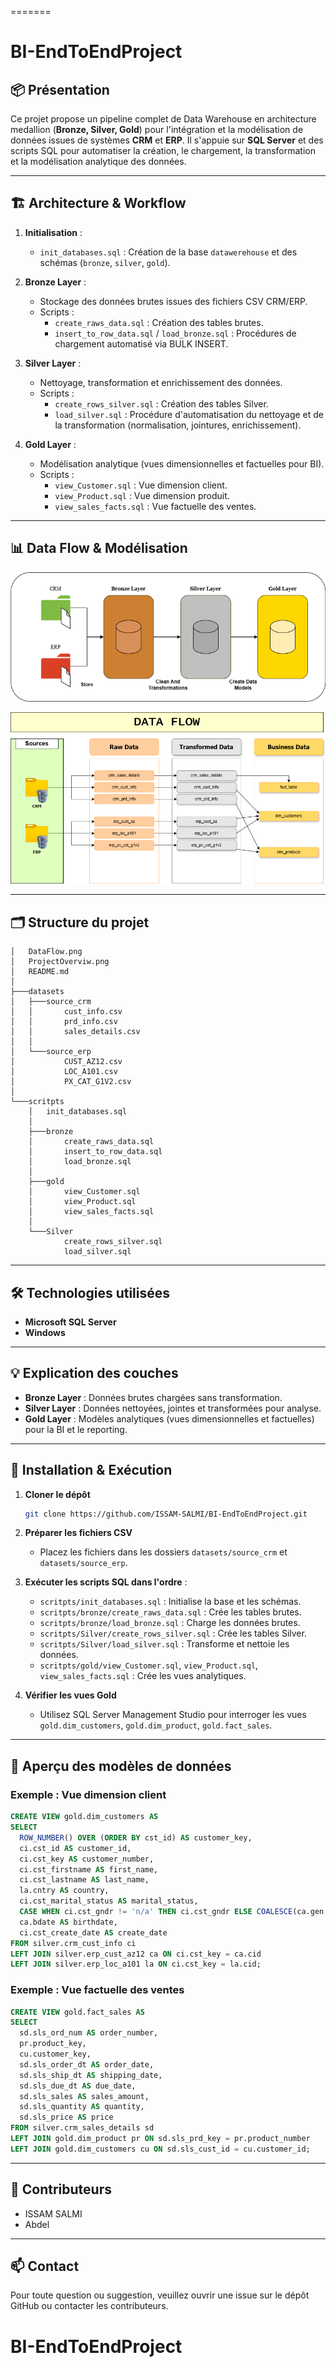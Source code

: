 =======
# BI-EndToEndProject

## 📦 Présentation

Ce projet propose un pipeline complet de Data Warehouse en architecture medallion (**Bronze, Silver, Gold**) pour l'intégration et la modélisation de données issues de systèmes **CRM** et **ERP**. Il s'appuie sur **SQL Server** et des scripts SQL pour automatiser la création, le chargement, la transformation et la modélisation analytique des données.

---

## 🏗️ Architecture & Workflow

1. **Initialisation** :
   - `init_databases.sql` : Création de la base `datawerehouse` et des schémas (`bronze`, `silver`, `gold`).

2. **Bronze Layer** :
   - Stockage des données brutes issues des fichiers CSV CRM/ERP.
   - Scripts :
     - `create_raws_data.sql` : Création des tables brutes.
     - `insert_to_row_data.sql` / `load_bronze.sql` : Procédures de chargement automatisé via BULK INSERT.

3. **Silver Layer** :
   - Nettoyage, transformation et enrichissement des données.
   - Scripts :
     - `create_rows_silver.sql` : Création des tables Silver.
     - `load_silver.sql` : Procédure d'automatisation du nettoyage et de la transformation (normalisation, jointures, enrichissement).

4. **Gold Layer** :
   - Modélisation analytique (vues dimensionnelles et factuelles pour BI).
   - Scripts :
     - `view_Customer.sql` : Vue dimension client.
     - `view_Product.sql` : Vue dimension produit.
     - `view_sales_facts.sql` : Vue factuelle des ventes.

---

## 📊 Data Flow & Modélisation

![Project Architecture](ProjectOverviw.png)

![Data Flow & Model Schema](DataFlow.png)

---

## 🗂️ Structure du projet

```
│   DataFlow.png
│   ProjectOverviw.png
│   README.md
│   
├───datasets
│   ├───source_crm
│   │       cust_info.csv
│   │       prd_info.csv
│   │       sales_details.csv
│   │       
│   └───source_erp
│           CUST_AZ12.csv
│           LOC_A101.csv
│           PX_CAT_G1V2.csv
│
└───scritpts
    │   init_databases.sql
    │
    ├───bronze
    │       create_raws_data.sql
    │       insert_to_row_data.sql
    │       load_bronze.sql
    │
    ├───gold
    │       view_Customer.sql
    │       view_Product.sql
    │       view_sales_facts.sql
    │
    └───Silver
            create_rows_silver.sql
            load_silver.sql
```

---

## 🛠️ Technologies utilisées

- **Microsoft SQL Server**
- **Windows**

---

## 💡 Explication des couches

- **Bronze Layer** : Données brutes chargées sans transformation.
- **Silver Layer** : Données nettoyées, jointes et transformées pour analyse.
- **Gold Layer** : Modèles analytiques (vues dimensionnelles et factuelles) pour la BI et le reporting.

---

## 🚀 Installation & Exécution

1. **Cloner le dépôt**
   ```bash
   git clone https://github.com/ISSAM-SALMI/BI-EndToEndProject.git
   ```

2. **Préparer les fichiers CSV**
   - Placez les fichiers dans les dossiers `datasets/source_crm` et `datasets/source_erp`.

3. **Exécuter les scripts SQL dans l'ordre** :
   - `scritpts/init_databases.sql` : Initialise la base et les schémas.
   - `scritpts/bronze/create_raws_data.sql` : Crée les tables brutes.
   - `scritpts/bronze/load_bronze.sql` : Charge les données brutes.
   - `scritpts/Silver/create_rows_silver.sql` : Crée les tables Silver.
   - `scritpts/Silver/load_silver.sql` : Transforme et nettoie les données.
   - `scritpts/gold/view_Customer.sql`, `view_Product.sql`, `view_sales_facts.sql` : Crée les vues analytiques.

4. **Vérifier les vues Gold**
   - Utilisez SQL Server Management Studio pour interroger les vues `gold.dim_customers`, `gold.dim_product`, `gold.fact_sales`.

---

## 📐 Aperçu des modèles de données

### Exemple : Vue dimension client
```sql
CREATE VIEW gold.dim_customers AS 
SELECT 
  ROW_NUMBER() OVER (ORDER BY cst_id) AS customer_key,
  ci.cst_id AS customer_id,
  ci.cst_key AS customer_number,
  ci.cst_firstname AS first_name,
  ci.cst_lastname AS last_name,
  la.cntry AS country,
  ci.cst_marital_status AS marital_status,
  CASE WHEN ci.cst_gndr != 'n/a' THEN ci.cst_gndr ELSE COALESCE(ca.gen, 'n/a') END AS gender,
  ca.bdate AS birthdate,
  ci.cst_create_date AS create_date
FROM silver.crm_cust_info ci
LEFT JOIN silver.erp_cust_az12 ca ON ci.cst_key = ca.cid
LEFT JOIN silver.erp_loc_a101 la ON ci.cst_key = la.cid;
```

### Exemple : Vue factuelle des ventes
```sql
CREATE VIEW gold.fact_sales AS
SELECT 
  sd.sls_ord_num AS order_number,
  pr.product_key,
  cu.customer_key,
  sd.sls_order_dt AS order_date,
  sd.sls_ship_dt AS shipping_date,
  sd.sls_due_dt AS due_date,
  sd.sls_sales AS sales_amount,
  sd.sls_quantity AS quantity,
  sd.sls_price AS price
FROM silver.crm_sales_details sd
LEFT JOIN gold.dim_product pr ON sd.sls_prd_key = pr.product_number
LEFT JOIN gold.dim_customers cu ON sd.sls_cust_id = cu.customer_id;
```

---

## 👥 Contributeurs

- ISSAM SALMI
- Abdel

---

## 📫 Contact

Pour toute question ou suggestion, veuillez ouvrir une issue sur le dépôt GitHub ou contacter les contributeurs.
# BI-EndToEndProject
